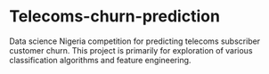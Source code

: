# Telecoms-churn-prediction
Data science Nigeria competition for predicting telecoms subscriber customer churn. This project is primarily for exploration of various classification algorithms and feature engineering. 


